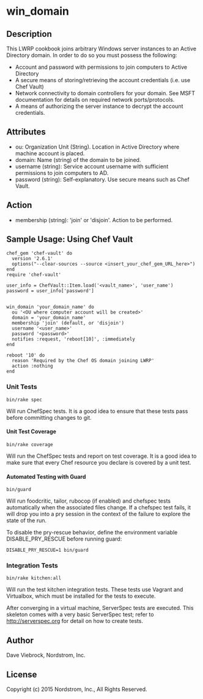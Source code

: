 # win_domain

## Description

This LWRP cookbook joins arbitrary Windows server instances to an Active Directory
domain.  In order to do so you must possess the following:
* Account and password with permissions to join computers to Active Directory
* A secure means of storing/retrieving the account credentials (i.e. use Chef Vault)
* Network connectivity to domain controllers for your domain.  See MSFT documentation for details on required network ports/protocols.
* A means of authorizing the server instance to decrypt the account credentials.


## Attributes

* ou: Organization Unit (String).  Location in Active Directory where machine account is placed.
* domain: Name (string) of the domain to be joined.
* username (string): Service account username with sufficient permissions to join computers to AD.
* password (string): Self-explanatory.  Use secure means such as Chef Vault.

## Action

* membership (string): 'join' or 'disjoin'.  Action to be performed.

## Sample Usage: Using Chef Vault

    chef_gem 'chef-vault' do
      version '2.6.1'
      options("--clear-sources --source <insert_your_chef_gem_URL_here>")
    end
    require 'chef-vault'

    user_info = ChefVault::Item.load('<vault_name>', 'user_name')
    password = user_info['password']


    win_domain 'your_domain_name' do
      ou '<OU where computer account will be created>'
      domain = 'your_domain_name'
      membership 'join' (default, or 'disjoin')
      username '<user_name>'
      password '<password>'
      notifies :request, 'reboot[10]', :immediately
    end

    reboot '10' do
      reason 'Required by the Chef OS domain joining LWRP'
      action :nothing
    end

### Unit Tests

    bin/rake spec

Will run ChefSpec tests.  It is a good idea to ensure that these
tests pass before committing changes to git.

#### Unit Test Coverage

    bin/rake coverage

Will run the ChefSpec tests and report on test coverage.  It is a
good idea to make sure that every Chef resource you declare is covered
by a unit test.

#### Automated Testing with Guard

    bin/guard

Will run foodcritic, tailor, rubocop (if enabled) and chefspec tests
automatically when the associated files change.  If a chefspec test
fails, it will drop you into a pry session in the context of the
failure to explore the state of the run.

To disable the pry-rescue behavior, define the environment variable
DISABLE_PRY_RESCUE before running guard:

    DISABLE_PRY_RESCUE=1 bin/guard

### Integration Tests

    bin/rake kitchen:all

Will run the test kitchen integration tests.  These tests use Vagrant
and Virtualbox, which must be installed for the tests to execute.

After converging in a virtual machine, ServerSpec tests are executed.
This skeleton comes with a very basic ServerSpec test; refer to
http://serverspec.org for detail on how to create tests.

## Author

Dave Viebrock, Nordstrom, Inc.

## License

Copyright (c) 2015 Nordstrom, Inc., All Rights Reserved.
